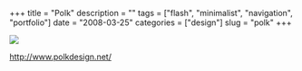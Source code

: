 +++
title = "Polk"
description = ""
tags = ["flash", "minimalist", "navigation", "portfolio"]
date = "2008-03-25"
categories = ["design"]
slug = "polk"
+++


 

  <div id="screens-thumbs" class="clearfix">
    <div class="txt-center" id="design-submission"><a href="http://www.polkdesign.net/"><img id='bluga-thumbnail-779' class='bluga-thumbnail large' src='//media.konigi.com/bluga/
wt47f276a8c8984_0.jpg'/></a></div>  
  </div>   
<p><a href="http://www.polkdesign.net/">http://www.polkdesign.net/</a></p>




